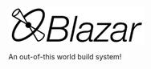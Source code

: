 ![Blazar](https://github.com/HubSpot/Blazar/blob/master/BlazarUI/app/images/title.png?raw=true)

An out-of-this world build system!
